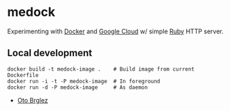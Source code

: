 # medock

Experimenting with [Docker](http://www.docker.com) and [Google Cloud](https://cloud.google.com/) w/ simple [Ruby](http://ruby-lang.org) HTTP server.

## Local development

    docker build -t medock-image .    # Build image from current Dockerfile
    docker run -i -t -P medock-image  # In foreground
    docker run -d -P medock-image     # As daemon

- [Oto Brglez](https://github.com/otobrglez)


